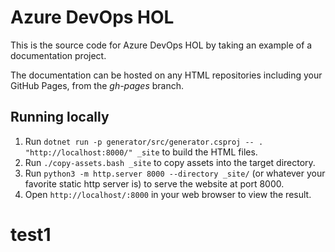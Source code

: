 # Azure DevOps HOL

This is the source code for Azure DevOps HOL by taking an example of a documentation project.

The documentation can be hosted on any HTML repositories including your GitHub Pages, from the *gh-pages* branch.

## Running locally

1. Run `dotnet run -p generator/src/generator.csproj -- . "http://localhost:8000/" _site` to build the HTML files.
2. Run `./copy-assets.bash _site` to copy assets into the target directory.
3. Run `python3 -m http.server 8000 --directory _site/` (or whatever your favorite static http server is) to serve the website at port 8000.
4. Open `http://localhost/:8000` in your web browser to view the result.


# test1
